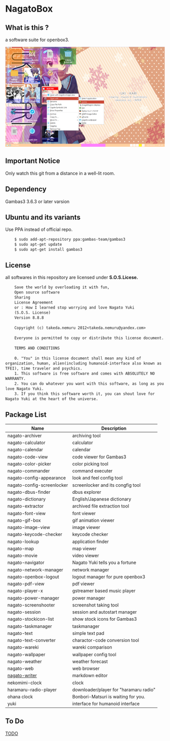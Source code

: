 # NagatoBox

## What is this ?

a software suite for openbox3.

![NAGATO_MACRO_IMAGE](./readme_extra/screenshot_001.png)

## Important Notice

Only watch this git from a distance in a well-lit room.

## Dependency

Gambas3 3.6.3 or later varsion

## Ubuntu and its variants

Use PPA instead of official repo.

```
    $ sudo add-apt-repository ppa:gambas-team/gambas3
    $ sudo apt-get update
    $ sudo apt-get install gambas3 
``` 

## License

all softwares in this repository are licensed under **S.O.S.Licese.**

```
    Save the world by overloading it with fun,
    Open source software
    Sharing
    License Agreement
    or : How I learned stop worrying and love Nagato Yuki
    (S.O.S. License)
    Version 8.8.8

    Copyright (c) takeda.nemuru 2012<takeda.nemuru@yandex.com>

    Everyone is permitted to copy or distribute this license document.

    TERMS AND CONDITIONS

    0. "You" in this license document shall mean any kind of organization, human, alien(including humanoid-interface also known as TFEI), time traveler and psychics.
    1. This software is free software and comes with ABSOLUTELY NO WARRANTY.
    2. You can do whatever you want with this software, as long as you love Nagato Yuki.
    3. If you think this software worth it, you can shout love for Nagato Yuki at the heart of the universe.
```

## Package List

|Name			|Description
|-----			|-----
|nagato-archiver		|archiving tool
|nagato-calculator		|calculator
|nagato-calendar		|calendar
|nagato-code-view		|code viewer for Gambas3
|nagato-color-picker		|color picking tool
|nagato-commander		|command executer
|nagato-config-appearance	|look and feel config tool
|nagato-config-screenlocker	|screenlocker and its congfig tool
|nagato-dbus-finder		|dbus explorer
|nagato-dictionary		|English/Japanese dictionary
|nagato-extractor		|archived file extraction tool
|nagato-font-view		|font viewer
|nagato-gif-box		|gif animation viewer
|nagato-image-view		|image viewer
|nagato-keycode-checker	|keycode checker
|nagato-lookup		|application finder
|nagato-map		|map viewer
|nagato-movie		|video viewer
|nagato-navigator		|Nagato Yuki tells you a fortune
|nagato-network-manager	|network manager
|nagato-openbox-logout	|logout manager for pure openbox3
|nagato-pdf-view		|pdf viewer
|nagato-player-x		|gstreamer based music player
|nagato-power-manager	|power manager
|nagato-screenshooter		|screenshot taking tool
|nagato-session		|session and autostart manager
|nagato-stockicon-list		|show stock icons for Gambas3
|nagato-taskmanager		|taskmanager
|nagato-text		|simple text pad
|nagato-text-converter		|charactor-code conversion tool
|nagato-wareki		|wareki comparison
|nagato-wallpaper		|wallpaper config tool
|nagato-weather		|weather forecast
|nagato-web		|web browser
|[nagato-writer](./readme_extra/nagato-writer)		|markdown editor
|nekomimi-clock		|clock
|haramaru-radio-player		|downloader/player for "haramaru radio"
|ohana clock		|Bonbori-Matsuri is waiting for you.
|yuki			|interface for humanoid interface

## To Do

[TODO](./readme_extra/NagatoBox_15.06_This_World_Has_Been_Waiting_For_Us.md)
